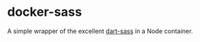 # docker-sass

A simple wrapper of the excellent [dart-sass](https://github.com/sass/dart-sass) in a Node container.